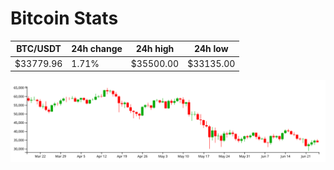 # Bitcoin Stats

BTC/USDT|24h change|24h high|24h low|
|---|---|---|---|
|$33779.96|1.71%|$35500.00|$33135.00|

<img src="./chart.svg">
